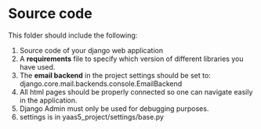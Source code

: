# Source code

This folder should include the following:

1. Source code of your django web application
2. A **requirements** file to specify which version of different libraries you have used.
3. The **email backend** in the project settings should be set to: django.core.mail.backends.console.EmailBackend
4. All html pages should be properly connected so one can navigate easily in the application.
5. Django Admin must only be used for debugging purposes.
6. settings is in yaas5_project/settings/base.py
